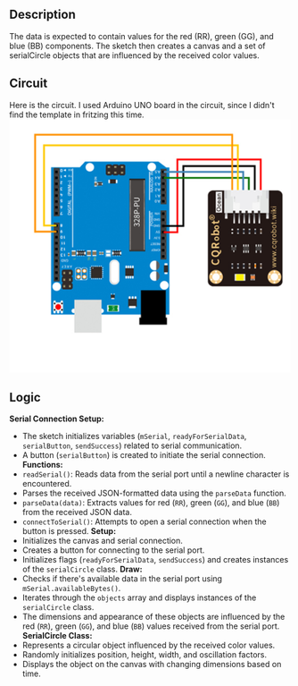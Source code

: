 ## Description
The data is expected to contain values for the red (RR), green (GG), and blue (BB) components. The sketch then creates a canvas and a set of serialCircle objects that are influenced by the received color values.

## Circuit
Here is the circuit.
I used Arduino UNO board in the circuit, since I didn't find the template in fritzing this time. 
![Circuit](./Circuit.png)

## Logic
**Serial Connection Setup:**
   - The sketch initializes variables (`mSerial`, `readyForSerialData`, `serialButton`, `sendSuccess`) related to serial communication.
   - A button (`serialButton`) is created to initiate the serial connection.
**Functions:**
   - `readSerial()`: Reads data from the serial port until a newline character is encountered.
   - Parses the received JSON-formatted data using the `parseData` function.
   - `parseData(data)`: Extracts values for red (`RR`), green (`GG`), and blue (`BB`) from the received JSON data.
   - `connectToSerial()`: Attempts to open a serial connection when the button is pressed.
**Setup:**
   - Initializes the canvas and serial connection.
   - Creates a button for connecting to the serial port.
   - Initializes flags (`readyForSerialData`, `sendSuccess`) and creates instances of the `serialCircle` class.
**Draw:**
   - Checks if there's available data in the serial port using `mSerial.availableBytes()`.
   - Iterates through the `objects` array and displays instances of the `serialCircle` class.
   - The dimensions and appearance of these objects are influenced by the red (`RR`), green (`GG`), and blue (`BB`) values received from the serial port.
**SerialCircle Class:**
   - Represents a circular object influenced by the received color values.
   - Randomly initializes position, height, width, and oscillation factors.
   - Displays the object on the canvas with changing dimensions based on time.
